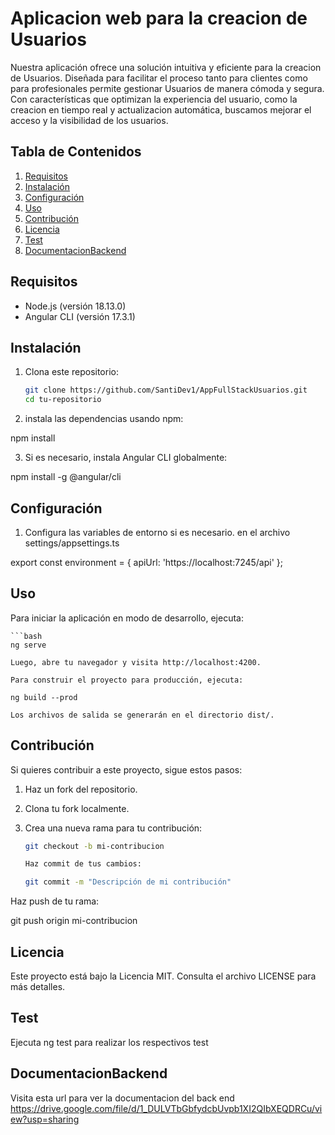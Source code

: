 # Aplicacion web para la creacion de Usuarios

Nuestra aplicación ofrece una solución intuitiva y eficiente para la creacion de Usuarios. Diseñada para facilitar el proceso tanto para clientes como para profesionales permite gestionar Usuarios de manera cómoda y segura. Con características que optimizan la experiencia del usuario, como la creacion en tiempo real y actualizacion automática, buscamos mejorar el acceso y la visibilidad de los usuarios.

## Tabla de Contenidos

1. [Requisitos](#requisitos)
2. [Instalación](#instalación)
3. [Configuración](#configuración)
4. [Uso](#uso)
5. [Contribución](#contribución)
6. [Licencia](#licencia)
7. [Test](#test)
8. [DocumentacionBackend](#documentacionback)

## Requisitos

- Node.js (versión 18.13.0)
- Angular CLI (versión  17.3.1)

## Instalación

1. Clona este repositorio:

   ```bash
   git clone https://github.com/SantiDev1/AppFullStackUsuarios.git
   cd tu-repositorio

2. instala las dependencias usando npm:
   
npm install

3. Si es necesario, instala Angular CLI globalmente:

npm install -g @angular/cli

## Configuración

1. Configura las variables de entorno si es necesario. en el archivo  settings/appsettings.ts

export const environment = {
    apiUrl: 'https://localhost:7245/api'
  };

## Uso

Para iniciar la aplicación en modo de desarrollo, ejecuta:

    ```bash
    ng serve

    Luego, abre tu navegador y visita http://localhost:4200.

    Para construir el proyecto para producción, ejecuta:

    ng build --prod

    Los archivos de salida se generarán en el directorio dist/.

## Contribución

Si quieres contribuir a este proyecto, sigue estos pasos:

1. Haz un fork del repositorio.
2. Clona tu fork localmente.
3. Crea una nueva rama para tu contribución:

   ```bash
   git checkout -b mi-contribucion

   Haz commit de tus cambios:

   git commit -m "Descripción de mi contribución"
Haz push de tu rama:

git push origin mi-contribucion

## Licencia

Este proyecto está bajo la Licencia MIT. Consulta el archivo LICENSE para más detalles.

## Test

Ejecuta ng test para realizar los respectivos test

## DocumentacionBackend

Visita esta url para ver la documentacion del back end https://drive.google.com/file/d/1_DULVTbGbfydcbUvpb1XI2QIbXEQDRCu/view?usp=sharing
